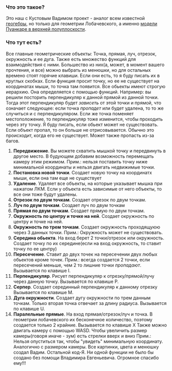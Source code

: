 ### Что это такое?
Это наш с Кустовым Вадимом проект - аналог всем известной [геогебры](https://www.geogebra.org/geometry), но только для геометрии Лобачевского, а именно [модели Пуанкаре в верхней полуплоскости](https://ru.wikipedia.org/wiki/Модель_Пуанкаре_в_верхней_полуплоскости).
### Что тут есть?
Все главные геометрические объекты: 
Точка, прямая, луч, отрезок, окружность и ее дуга.
Также есть множество функций для взаимодействия с ними.
Большество из них(а, может, в момент вашего прочтения, и все) можно выбрать из менюшки, но для остальных времено стоят горячие клавиши. Если они есть, то я буду писать их в круглых скобках.
Если функция просит точку, но ее не существует на координатах мыши, то точка там появится.
Все обьекты имеют строгую иерархию. Она определяется с помощью функций. Например: вы решили посторить перпендикуляр к данной прямой из данной точки. Тогда этот перпендикуляр будет _зависеть_ от этой точки и прямой, что означает следующее: если точка _пропадет_ или будет удалена, то то же случиться и с перпендикуляром. Если же точка поменяет местоположение, то перпендикуляр тоже изменится, чтобы проходить через эту точку. Я буду писать, если обьект может не существовать.
Если объект пропал, то он больше не отрисовывается. Обычно это происходит, когда его не существует. Может также пропасть из-за багов.
1) __Передвижение__. Вы можете схватить мышкой точку и передвинуть в другое место. 
   В будующем добавим возможность перемещать камеру этим режимом.
   Прим.: нельзя поставить точку ниже минимальной координаты и нельзя двигать недвижимые точки. 
2) __Постановка новой точки__. Создает новую точку на координатх мыши, если она там еще не существует
3) __Удаление__. Удаляет все объекты, на которые указывает мышка при нажатом ЛКМ. 
   Если у объекта есть зависимые от него объекты, то все они тоже будут удалены.
4) __Отрезок по двум точкам__. Создает отрезок по двум точкам.
5) __Луч по двум точкам__. Создает луч по двум точкам
6) __Прямая по двум точкам__. Создает прямую по двум точкам.
7) __Окружность по центру и точке на ней__. Создает окружность по центру и точке на ней.
8) __Окружность по трем точкам__. Создает окружность проходящуюю через 3 данных точки.
    Прим.: Окружность может не существовать. 
9) __Середина обьекта__. На вход берет 2 точки/отрезок или окружность.
   Создает точку по их середине(если на вход окружность, то ставит точку по ее центру)
10) __Пересечение__. Ставит до двух точек на пересечении двух любых обьектов кроме точек.
    Прим.: всегда создается 2 точки, если пересечений меньше, чем 2 то лишние точки _пропадают_.
    Вызывается по клавише I.
11) __Перпендикуляр__. Рисует перпендикуляр к отрезку/прямой/лучу через данную точку. 
    Вызывается по клавише P.
12) __Серпер__. Создает серединный перпендикуляр к данному отрезку
    Вызывается по клавише M.
13) __Дуга окружности__. Создает дугу окружности по трем данным точкам. 
    Только вторая точка отвечает за длину радиуса. 
    Вызывается по клавише U.
14) __Паралельные прямые__. На вход прямая/отрезок/луч и точка. 
    В геометрии лобачевского их бесконечное количество, поэтому создается только 2 крайние.
    Вызывается по клавише X
Также можно двигать камеру с помощью WASD.
Чтобы увеличить размер камеры(говоря иначе - зум) есть стрелки вверх и вниз
Прим.: Нельзя опуститься так, чтобы "увидеть" минимальную координату. Аналогично с размером камеры.
Все картинки, цвета и менюшку создал Вадим. Остальной код-Я.
Ни одной функции не было бы создано без помощи Владимира Евгеньевича. Огромное спасибо ему!!!
